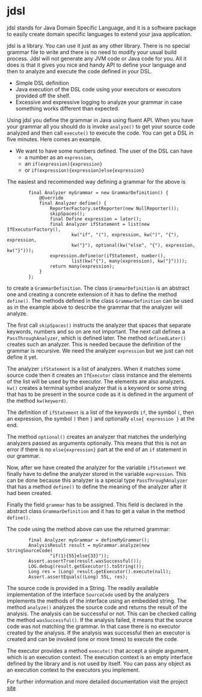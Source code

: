jdsl
====

jdsl stands for Java Domain Specific Language, and it is a software package to easily create domain specific languages to extend your java application.

jdsl is a library. You can use it just as any other library. There is no special grammar file to write and there is no need to modify your usual build process. Jdsl will not generate any JVM code or Java code for you. All it does is that it gives you nice and handy API to define your language and then to analyze and execute the code defined in your DSL.

* Simple DSL definition
* Java execution of the DSL code using your executors or executors provided off the shelf.
* Excessive and expressive logging to analyze your grammar in case something works different than expected.

Using jdsl you define the grammar in Java using fluent API. When you have your grammar all you should do is invoke `analyze()` to get your source code analyzed and then call `execute()` to execute the code. You can get a DSL in five minutes. Here comes an example.

* We want to have some numbers defined. The user of the DSL can have
  * a number as an `expression`,
  * an `if(expression){expression}`
  * or `if(expression){expression}else{expression}`

The easiest and recommended way defining a grammar for the above is 

```
		final Analyzer myGrammar = new GrammarDefinition() {
			@Override
			final Analyzer define() {
				ReporterFactory.setReporter(new NullReporter());
				skipSpaces();
				final Define expression = later();
				final Analyzer ifStatement = list(new IfExecutorFactory(),
						kw("if", "("), expression, kw(")", "{"), expression,
						kw("}"), optional(kw("else", "{"), expression, kw("}")));
				expression.define(or(ifStatement, number(),
						list(kw("{"), many(expression), kw("}"))));
				return many(expression);
			}
		};
```
  
to create a `GrammarDefinition`. The class `GrammarDefinition` is an abstract one and  creating a concrete extension of it has to define the method `define()`. The methods defined in the class `GrammarDefinition` can be used as in the example above to describe the grammar that the analyzer will analyze.

The first call `skipSpaces()` instructs the analyzer that spaces that separate keywords, numbers and so on are not important. The next call defines a `PassThroughAnalyzer`, which is defined later. The method `definedLater()` creates such an analyzer. This is needed because the definition of the grammar is recursive. We need the analyzer `expression` but we just can not define it yet.

The analyzer `ifStatement` is a list of analyzers. When it matches some source code then it creates an `IfExecutor` class instance and the elements of the list will be used by the executor. The elements are also analyzers. `kw()` creates a terminal symbol analyzer that is a keyword or some string that has to be present in the source code as it is defined in the argument of the method `kw(keyword)`.

The definition of `ifStatement` is a list of the keywords `if`, the symbol `(`, then an expression, the symbol `)` then `}` and optionally `else{ expression }` at the end.

The method `optional()` creates an analyzer that matches the underlying analyzers passed as arguments optionally. This means that this is not an error if there is no `else{expression}` part at the end of an `if` statement in our grammar.

Now, after we have created the analyzer for the variable `ifStatement` we finally have to define the analyzer stored in the variable `expression`. This can be done because this analyzer is a special type `PassThroughAnalyzer` that has a method `define()` to define the meaning of the analyzer after it had been created.

Finally the field `grammar` has to be assigned. This field is declared in the abstract class `GrammarDefinition` and it has to get a value in the method `define()`.

The code using the method above can use the returned grammar:

```
		final Analyzer myGrammar = defineMyGrammar();
		AnalysisResult result = myGrammar.analyze(new StringSourceCode(
				"if(1){55}else{33}"));
		Assert.assertTrue(result.wasSuccessful());
		LOG.debug(result.getExecutor().toString());
		Long res = (Long) result.getExecutor().execute(null);
		Assert.assertEquals((Long) 55L, res);
```

The source code is provided in a String. The readily available implementation of the interface `SourceCode` used by the analyzers implements the methods of the interface using an embedded string. The method `analyze()` analyzes the source code and returns the result of the analysis. The analysis can be successful or not. This can be checked calling the method `wasSuccessful()`. If the analysis failed, it means that the source code was not matching the grammar. In that case there is no executor created by the analysis. If the analysis was successful then an executor is created and can be invoked (one or more times) to execute the code.

The executor provides a method `execute()` that accept a single argument, which is an execution context. The execution context is an empty interface defined by the library and is not used by itself. You can pass any object as an execution context to the executors you implement.

For further information and more detailed documentation visit the project [site](http://verhas.github.io/jdsl/index.html "Project site on GitHub")


